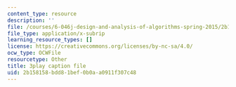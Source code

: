 ```yaml
---
content_type: resource
description: ''
file: /courses/6-046j-design-and-analysis-of-algorithms-spring-2015/2b158158bdd81bef0b0aa0911f307c48_2q7gqUuG_EA.srt
file_type: application/x-subrip
learning_resource_types: []
license: https://creativecommons.org/licenses/by-nc-sa/4.0/
ocw_type: OCWFile
resourcetype: Other
title: 3play caption file
uid: 2b158158-bdd8-1bef-0b0a-a0911f307c48
---
```

